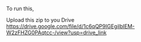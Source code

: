 To run this, 

Upload this zip to you Drive
https://drive.google.com/file/d/1c6qQP9IGEgilbIEM-W2zFHZG0PAqtcc-/view?usp=drive_link
